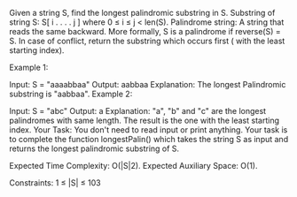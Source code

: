 Given a string S, find the longest palindromic substring in S. Substring of string S: S[ i . . . . j ] where 0 ≤ i ≤ j < len(S). Palindrome string: A string that reads the same backward. More formally, S is a palindrome if reverse(S) = S. In case of conflict, return the substring which occurs first ( with the least starting index).

Example 1:

Input:
S = "aaaabbaa"
Output: aabbaa
Explanation: The longest Palindromic
substring is "aabbaa".
Example 2:

Input: 
S = "abc"
Output: a
Explanation: "a", "b" and "c" are the 
longest palindromes with same length.
The result is the one with the least
starting index.
Your Task:
You don't need to read input or print anything. Your task is to complete the function longestPalin() which takes the string S as input and returns the longest palindromic substring of S.

Expected Time Complexity: O(|S|2).
Expected Auxiliary Space: O(1).

Constraints:
1 ≤ |S| ≤ 103
